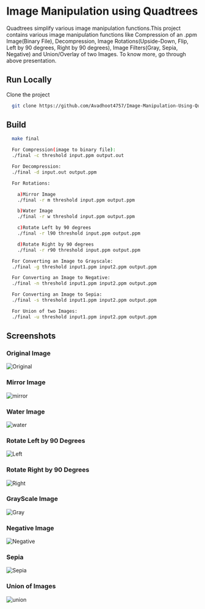
# Image Manipulation using Quadtrees

Quadtrees simplify various image manipulation functions.This project contains various image manipulation functions like Compression of an .ppm Image(Binary File), Decompression, Image Rotations(Upside-Down, Flip, Left by 90 degrees, Right by 90 degrees), Image Filters(Gray, Sepia, Negative) and Union/Overlay of two Images. To know more, go through above presentation. 



## Run Locally

Clone the project

```bash
  git clone https://github.com/Avadhoot4757/Image-Manipulation-Using-QuadTrees.git
```
## Build
```bash
  make final
```
```bash
  For Compression(image to binary file):
  ./final -c threshold input.ppm output.out
```
```bash
  For Decompression:
  ./final -d input.out output.ppm
```
```bash
  For Rotations:

    a)Mirror Image
    ./final -r m threshold input.ppm output.ppm

    b)Water Image
    ./final -r w threshold input.ppm output.ppm

    c)Rotate Left by 90 degrees
    ./final -r l90 threshold input.ppm output.ppm

    d)Rotate Right by 90 degrees
    ./final -r r90 threshold input.ppm output.ppm
```
```bash
  For Converting an Image to Grayscale:
  ./final -g threshold input1.ppm input2.ppm output.ppm
```
```bash
  For Converting an Image to Negative:
  ./final -n threshold input1.ppm input2.ppm output.ppm
```
```bash
  For Converting an Image to Sepia:
  ./final -s threshold input1.ppm input2.ppm output.ppm
```
```bash
  For Union of two Images:
  ./final -u threshold input1.ppm input2.ppm output.ppm
```



## Screenshots

### Original Image
![Original](https://user-images.githubusercontent.com/78889572/173231286-5e2e311a-45b6-4998-87bf-9e7cdc7afd0a.png)

### Mirror Image
![mirror](https://user-images.githubusercontent.com/78889572/172678341-768fb128-34bb-4c75-8a56-c993eb0437e9.png)

### Water Image
![water](https://user-images.githubusercontent.com/78889572/172678562-b414d5e3-ce09-4e2b-8c3b-78ab332a07df.png)

### Rotate Left by 90 Degrees
![Left](https://user-images.githubusercontent.com/78889572/172678940-a5ee9ae8-430e-4b2b-bde2-1a2ebb6cbc9a.png)

### Rotate Right by 90 Degrees
![Right](https://user-images.githubusercontent.com/78889572/172679017-e6302e00-66ac-4ef7-b030-37bd297c8323.png)

### GrayScale Image
![Gray](https://user-images.githubusercontent.com/78889572/172679616-97dd7dd2-786d-4b60-982e-19098dbd9173.png)

### Negative Image
![Negative](https://user-images.githubusercontent.com/78889572/172679670-e557ed2b-f7f9-4cd0-8c7d-e598cbad0f46.png)

### Sepia 
![Sepia](https://user-images.githubusercontent.com/78889572/172679695-f373ad42-c82a-4baf-be93-85393e61ed13.png)

### Union of Images
![union](https://user-images.githubusercontent.com/78889572/173231336-05587d19-2392-4707-a7e3-6e53f3e85879.png)

